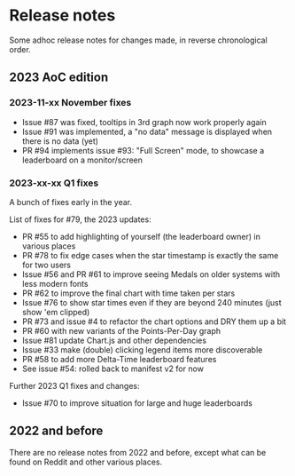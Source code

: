 # Release notes

Some adhoc release notes for changes made, in reverse chronological order.

## 2023 AoC edition

### 2023-11-xx November fixes

- Issue #87 was fixed, tooltips in 3rd graph now work properly again
- Issue #91 was implemented, a "no data" message is displayed when there is no data (yet)
- PR #94 implements issue #93: "Full Screen" mode, to showcase a leaderboard on a monitor/screen

### 2023-xx-xx Q1 fixes

A bunch of fixes early in the year.

List of fixes for #79, the 2023 updates:

- PR #55 to add highlighting of yourself (the leaderboard owner) in various places
- PR #78 to fix edge cases when the star timestamp is exactly the same for two users
- Issue #56 and PR #61 to improve seeing Medals on older systems with less modern fonts
- PR #62 to improve the final chart with time taken per stars
- Issue #76 to show star times even if they are beyond 240 minutes (just show 'em clipped)
- PR #73 and issue #4 to refactor the chart options and DRY them up a bit
- PR #60 with new variants of the Points-Per-Day graph
- Issue #81 update Chart.js and other dependencies
- Issue #33 make (double) clicking legend items more discoverable
- PR #58 to add more Delta-Time leaderboard features
- See issue #54: rolled back to manifest v2 for now

Further 2023 Q1 fixes and changes:

- Issue #70 to improve situation for large and huge leaderboards

## 2022 and before

There are no release notes from 2022 and before, except what can be found on Reddit and other various places.